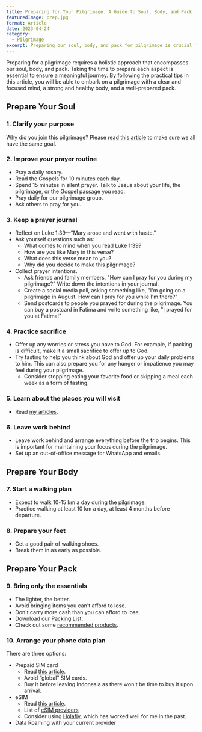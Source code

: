 ```yaml
---
title: Preparing for Your Pilgrimage. A Guide to Soul, Body, and Pack
featuredImage: prep.jpg
format: Article
date: 2023-04-24
category:
  - Pilgrimage
excerpt: Preparing our soul, body, and pack for pilgrimage is crucial for a meaningful and successful pilgrimage. By improving our prayer routine, collecting prayer intentions, and practicing sacrifice, we can strengthen our spiritual preparation. Learning about the places we will visit and preparing our body through a walking plan and proper footwear can help us physically endure the trip. It is also important to pack light, bringing only the essentials and avoiding items we cannot afford to lose, and to arrange our phone data plan in advance. By leaving work behind and setting up an out-of-office message, we can maintain our focus on the pilgrimage. Overall, by preparing ourselves holistically, we can fully embrace the journey and experience the transformative power of pilgrimage.
---
```


Preparing for a pilgrimage requires a holistic approach that encompasses our soul, body, and pack. Taking the time to prepare each aspect is essential to ensure a meaningful journey. By following the practical tips in this article, you will be able to embark on a pilgrimage with a clear and focused mind, a strong and healthy body, and a well-prepared pack.

## Prepare Your Soul

### 1. Clarify your purpose

Why did you join this pilgrimage? Please [read this article](/post/pilgrim-purpose/) to make sure we all have the same goal.

### 2. Improve your prayer routine

- Pray a daily rosary.
- Read the Gospels for 10 minutes each day.
- Spend 15 minutes in silent prayer. Talk to Jesus about your life, the pilgrimage, or the Gospel passage you read.
- Pray daily for our pilgrimage group.
- Ask others to pray for you.

### 3. Keep a prayer journal

- Reflect on Luke 1:39—"Mary arose and went with haste."
- Ask yourself questions such as:
  - What comes to mind when you read Luke 1:39?
  - How are you like Mary in this verse?
  - What does this verse mean to you?
  - Why did you decide to make this pilgrimage?
- Collect prayer intentions.
  - Ask friends and family members, "How can I pray for you during my pilgrimage?" Write down the intentions in your journal.
  - Create a social media poll, asking something like, "I'm going on a pilgrimage in August. How can I pray for you while I'm there?"
  - Send postcards to people you prayed for during the pilgrimage. You can buy a postcard in Fatima and write something like, "I prayed for you at Fatima!"

### 4. Practice sacrifice

- Offer up any worries or stress you have to God. For example, if packing is difficult, make it a small sacrifice to offer up to God.
- Try fasting to help you think about God and offer up your daily problems to him. This can also prepare you for any hunger or impatience you may feel during your pilgrimage.
  - Consider stopping eating your favorite food or skipping a meal each week as a form of fasting.

### 5. Learn about the places you will visit

- Read [my articles](/post/pilgrim/).

### 6. Leave work behind

- Leave work behind and arrange everything before the trip begins. This is important for maintaining your focus during the pilgrimage.
- Set up an out-of-office message for WhatsApp and emails.

## Prepare Your Body

### 7. Start a walking plan

- Expect to walk 10-15 km a day during the pilgrimage.
- Practice walking at least 10 km a day, at least 4 months before departure.

### 8. Prepare your feet

- Get a good pair of walking shoes.
- Break them in as early as possible.

## Prepare Your Pack

### 9. Bring only the essentials

- The lighter, the better.
- Avoid bringing items you can't afford to lose.
- Don't carry more cash than you can afford to lose.
- Download our [Packing List](https://drive.google.com/file/d/1fOrdZOxcSaumpO23C7yQRYQn1n6zlS3O/view?usp=sharing).
- Check out some [recommended products](/post/packing/).

### 10. Arrange your phone data plan

There are three options:

- Prepaid SIM card
  - Read [this article](https://thesavvybackpacker.com/how-to-buy-sim-card-europe-data-plan/).
  - Avoid “global” SIM cards.
  - Buy it before leaving Indonesia as there won't be time to buy it upon arrival.
- eSIM
  - Read [this article](https://abrokenbackpack.com/best-esim-providers/#Pros_And_Cons_Of_Using_Holafly_To_Buy_eSIM).
  - List of [eSIM providers](https://esimradar.com/buy-esims/)
  - Consider using [Holafly](https://esim.holafly.com/), which has worked well for me in the past.
- Data Roaming with your current provider
